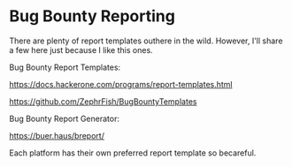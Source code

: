 # Bug Bounty Reporting

There are plenty of report templates outhere in the wild. However, I'll share a few here just because I like this ones.

Bug Bounty Report Templates:

https://docs.hackerone.com/programs/report-templates.html

https://github.com/ZephrFish/BugBountyTemplates

Bug Bounty Report Generator:

https://buer.haus/breport/

Each platform has their own preferred report template so becareful.